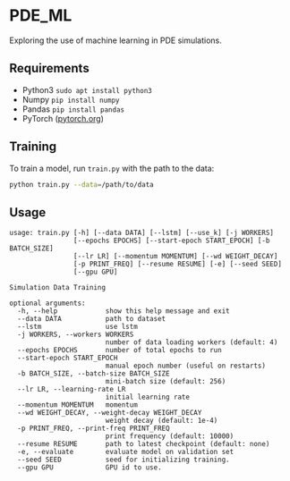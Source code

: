 # PDE_ML
Exploring the use of machine learning in PDE simulations.

## Requirements

- Python3 `sudo apt install python3`
- Numpy `pip install numpy`
- Pandas `pip install pandas`
- PyTorch ([pytorch.org](http://pytorch.org))

## Training

To train a model, run `train.py` with the path to the data:

```bash
python train.py --data=/path/to/data
```

## Usage

```
usage: train.py [-h] [--data DATA] [--lstm] [--use_k] [-j WORKERS]
                [--epochs EPOCHS] [--start-epoch START_EPOCH] [-b BATCH_SIZE]
                [--lr LR] [--momentum MOMENTUM] [--wd WEIGHT_DECAY]
                [-p PRINT_FREQ] [--resume RESUME] [-e] [--seed SEED]
                [--gpu GPU]

Simulation Data Training

optional arguments:
  -h, --help            show this help message and exit
  --data DATA           path to dataset
  --lstm                use lstm
  -j WORKERS, --workers WORKERS
                        number of data loading workers (default: 4)
  --epochs EPOCHS       number of total epochs to run
  --start-epoch START_EPOCH
                        manual epoch number (useful on restarts)
  -b BATCH_SIZE, --batch-size BATCH_SIZE
                        mini-batch size (default: 256)
  --lr LR, --learning-rate LR
                        initial learning rate
  --momentum MOMENTUM   momentum
  --wd WEIGHT_DECAY, --weight-decay WEIGHT_DECAY
                        weight decay (default: 1e-4)
  -p PRINT_FREQ, --print-freq PRINT_FREQ
                        print frequency (default: 10000)
  --resume RESUME       path to latest checkpoint (default: none)
  -e, --evaluate        evaluate model on validation set
  --seed SEED           seed for initializing training.
  --gpu GPU             GPU id to use.

```
